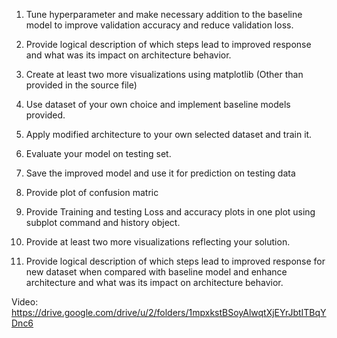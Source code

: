   1. Tune hyperparameter and make necessary addition to the baseline model to improve validation accuracy
and reduce validation loss.

  2. Provide logical description of which steps lead to improved response and what was its impact on
architecture behavior.

  3. Create at least two more visualizations using matplotlib (Other than provided in the source file)

  4. Use dataset of your own choice and implement baseline models provided.

   5. Apply modified architecture to your own selected dataset and train it.

   6. Evaluate your model on testing set.

  7. Save the improved model and use it for prediction on testing data

  8. Provide plot of confusion matric

  9. Provide Training and testing Loss and accuracy plots in one plot using subplot command and history object.

  10. Provide at least two more visualizations reflecting your solution.

  11. Provide logical description of which steps lead to improved response for new dataset when compared with
baseline model and enhance architecture and what was its impact on architecture behavior.

Video: https://drive.google.com/drive/u/2/folders/1mpxkstBSoyAlwqtXjEYrJbtITBqYDnc6
